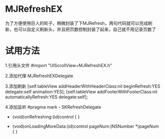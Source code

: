 # MJRefreshEX
为了方便使用巨人的轮子，稍微封装了下MJRefresh，两句代码就可以完成刷新，也可以自定义刷新头，并且把页数控制封装了起来，自己就不用记录页数了


# 试用方法
1.引用头文件
#import "UIScrollView+MJRefreshEX.h"

2.添加代理
MJRefreshEXDelegate

3.添加刷新
[self.tableView addHeaderWithHeaderClass:nil beginRefresh:YES delegate:self animation:YES];
[self.tableView addFooterWithFooterClass:nil automaticallyRefresh:YES delegate:self];

4.添加监听
#pragma mark - SKRefreshDelegate
- (void)onRefreshing:(id)control {
}

- (void)onLoadingMoreData:(id)control pageNum:(NSNumber *)pageNum {
}
